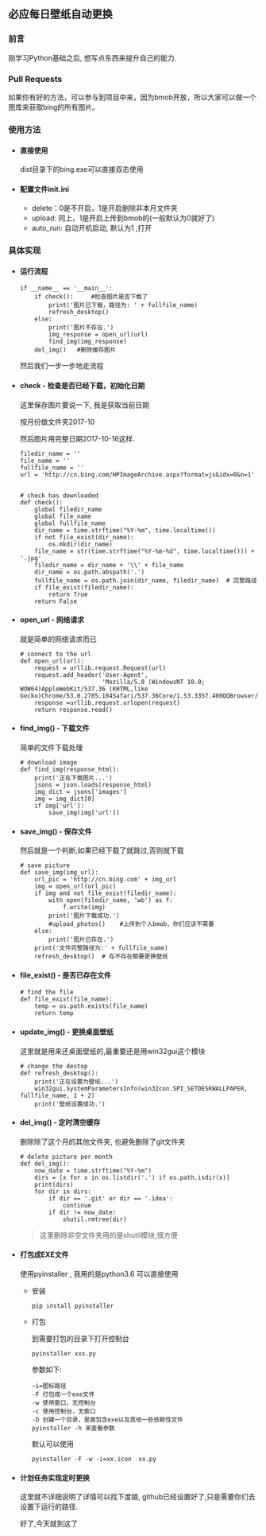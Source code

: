 ## 必应每日壁纸自动更换

### 前言

刚学习Python基础之后, 想写点东西来提升自己的能力.

### Pull Requests

如果你有好的方法，可以参与到项目中来，因为bmob开放，所以大家可以做一个图库来获取bing的所有图片。

### 使用方法
- #### 直接使用
    dist目录下的bing.exe可以直接双击使用
    
- #### 配置文件init.ini
    - delete：0是不开启，1是开启删除非本月文件夹
    - upload: 同上，1是开启上传到bmob的(一般默认为0就好了)
    - auto_run: 自动开机启动, 默认为1 ,打开

### 具体实现
- #### 运行流程

    ```
    if __name__ == '__main__':
        if check():     #检查图片是否下载了
            print('图片已下载，路径为: ' + fullfile_name)
            refresh_desktop()
        else:
            print('图片不存在.')
            img_response = open_url(url)
            find_img(img_response)
        del_img()   #删除缓存图片
    ```

    然后我们一步一步地走流程
- #### check - 检查是否已经下载，初始化日期
    这里保存图片要说一下, 我是获取当前日期

    按月份做文件夹2017-10

    然后图片用完整日期2017-10-16这样.
    ```
    filedir_name = ''
    file_name = ''
    fullfile_name = ''
    url = 'http://cn.bing.com/HPImageArchive.aspx?format=js&idx=0&n=1'


    # check has downloaded
    def check():
        global filedir_name
        global file_name
        global fullfile_name
        dir_name = time.strftime("%Y-%m", time.localtime())
        if not file_exist(dir_name):
            os.mkdir(dir_name)
        file_name = str(time.strftime("%Y-%m-%d", time.localtime())) + '.jpg'
        filedir_name = dir_name + '\\' + file_name
        dir_name = os.path.abspath('.')
        fullfile_name = os.path.join(dir_name, filedir_name)  # 完整路径
        if file_exist(filedir_name):
            return True
        return False
    ```
- #### open_url - 网络请求
    
    就是简单的网络请求而已
    
    ```
    # connect to the url
    def open_url(url):
        request = urllib.request.Request(url)
        request.add_header('User-Agent',
                           'Mozilla/5.0 (WindowsNT 10.0; WOW64)AppleWebKit/537.36 (KHTML,like Gecko)Chrome/53.0.2785.104Safari/537.36Core/1.53.3357.400QQBrowser/9.6.11858.400')
        response =urllib.request.urlopen(request)
        return response.read()
    ```
    
- #### find_img() - 下载文件
    
    简单的文件下载处理
    ```
    # download image
    def find_img(response_html):
        print('正在下载图片...')
        jsons = json.loads(response_html)
        img_dict = jsons['images']
        img = img_dict[0]
        if img['url']:
            save_img(img['url'])
    ```

- #### save_img() - 保存文件
    

    
    然后就是一个判断,如果已经下载了就跳过,否则就下载
    ```
    # save picture
    def save_img(img_url):
        url_pic = 'http://cn.bing.com' + img_url
        img = open_url(url_pic)
        if img and not file_exist(filedir_name):
            with open(filedir_name, 'wb') as f:
                f.write(img)
            print('图片下载成功.')
            #upload_photos()    #上传到个人bmob，你们应该不需要
        else:
            print('图片已存在.')
        print('文件完整路径为:' + fullfile_name)
        refresh_desktop()  # 存不存在都要更换壁纸
    ```

- #### file_exist() - 是否已存在文件

    ```
    # find the file
    def file_exist(file_name):
        temp = os.path.exists(file_name)
        return temp
    ```
    
- #### update_img() - 更换桌面壁纸

    这里就是用来还桌面壁纸的,最重要还是用win32gui这个模块
    
    ```
    # change the destop
    def refresh_desktop():
        print('正在设置为壁纸...')
        win32gui.SystemParametersInfo(win32con.SPI_SETDESKWALLPAPER, fullfile_name, 1 + 2)
        print('壁纸设置成功.')
    ```

- #### del_img() - 定时清空缓存
    
    删除除了这个月的其他文件夹, 也避免删除了git文件夹
    
    ```
    # delete picture per month
    def del_img():
        now_date = time.strftime("%Y-%m")
        dirs = [x for x in os.listdir('.') if os.path.isdir(x)]
        print(dirs)
        for dir in dirs:
            if dir == '.git' or dir == '.idea':
                continue
            if dir != now_date:
                shutil.rmtree(dir)
    ```

    >这里删除非空文件夹用的是shutil模块,很方便
  
- #### 打包成EXE文件

    使用pyinstaller , 我用的是python3.6 可以直接使用
    
    - 安装
        
        ```
        pip install pyinstaller
        ```
        
    - 打包
        
        到需要打包的目录下打开控制台
        
        ```
        pyinstaller xxx.py
        ```

        参数如下:
        ```
        –i=图标路径
        -F 打包成一个exe文件
        -w 使用窗口，无控制台
        -c 使用控制台，无窗口
        -D 创建一个目录，里面包含exe以及其他一些依赖性文件
        pyinstaller -h 来查看参数
        ```

        默认可以使用
        
        ```
        pyinstaller -F -w -i=xx.icon  xx.py
        ```
        
- #### 计划任务实现定时更换

    这里就不详细说明了详情可以找下度娘, github已经设置好了,只是需要你们去设置下运行的路径.
    
    好了,今天就到这了




